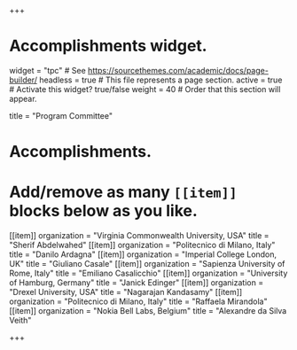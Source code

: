 +++
# Accomplishments widget.
widget = "tpc"  # See https://sourcethemes.com/academic/docs/page-builder/
headless = true  # This file represents a page section.
active = true  # Activate this widget? true/false
weight = 40  # Order that this section will appear.

title = "Program Committee"

# Accomplishments.
#   Add/remove as many `[[item]]` blocks below as you like.

[[item]]
  organization = "Virginia Commonwealth University, USA"
  title = "Sherif Abdelwahed"
[[item]]
  organization = "Politecnico di Milano, Italy"
  title = "Danilo Ardagna"
[[item]]
  organization = "Imperial College London, UK"
  title = "Giuliano Casale"
[[item]]
  organization = "Sapienza University of Rome, Italy"
  title = "Emiliano Casalicchio"
[[item]]
  organization = "University of Hamburg, Germany"
  title = "Janick Edinger"
[[item]]
  organization = "Drexel University, USA"
  title = "Nagarajan Kandasamy"
[[item]]
  organization = "Politecnico di Milano, Italy"
  title = "Raffaela Mirandola"
[[item]]
  organization = "Nokia Bell Labs, Belgium"
  title = "Alexandre da Silva Veith"

+++
